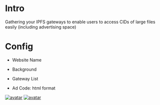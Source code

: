 # Intro

Gathering your IPFS gateways to enable users to access CIDs of large files easily (including advertising space)

# Config

- Website Name

- Background

- Gateway List

- Ad Code: html format

  

[![avatar](https://markdown.4everland.store/ipfs1.png)](https://markdown.4everland.store/ipfs1.png)
[![avatar](https://markdown.4everland.store/ipfs2.png)](https://markdown.4everland.store/ipfs2.png)

